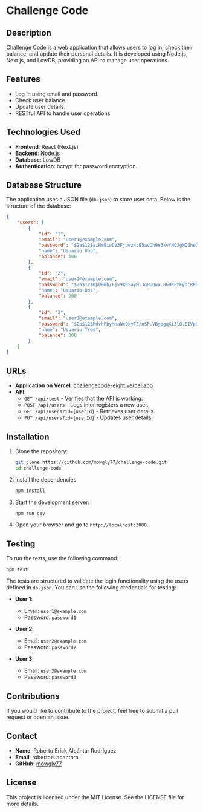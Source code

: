 # Challenge Code

## Description

Challenge Code is a web application that allows users to log in, check their balance, and update their personal details. It is developed using Node.js, Next.js, and LowDB, providing an API to manage user operations.

## Features

- Log in using email and password.
- Check user balance.
- Update user details.
- RESTful API to handle user operations.

## Technologies Used

- **Frontend**: React (Next.js)
- **Backend**: Node.js
- **Database**: LowDB
- **Authentication**: bcrypt for password encryption.

## Database Structure

The application uses a JSON file (`db.json`) to store user data. Below is the structure of the database:

```json
{
    "users": [
        {
            "id": "1",
            "email": "user1@example.com",
            "password": "$2a$12$aiHm9iwDV3Fjuwz4cE5avOh9n3kvYNQJgMQ0he2x8NNV1HGPlm4mK", // Password: "password1"
            "name": "Usuario Uno",
            "balance": 100
        },
        {
            "id": "2",
            "email": "user2@example.com",
            "password": "$2a$12$0p0Bdb/Fjv9XDSayMlJgHuQwo.86HKFzEyDcRKHi9cvtGjn5NKkmG", // Password: "password2"
            "name": "Usuario Dos",
            "balance": 200
        },
        {
            "id": "3",
            "email": "user3@example.com",
            "password": "$2a$12$MdvhFbyMnaNxQkyTE/nSP.VBypgqXi3lQ.EIVpdWF9fgte/Ijo27i", // Password: "password3"
            "name": "Usuario Tres",
            "balance": 300
        }
    ]
}
```

## URLs

- **Application on Vercel**: [challengecode-eight.vercel.app](https://challengecode-eight.vercel.app/)
- **API**:
  - `GET /api/test` - Verifies that the API is working.
  - `POST /api/users` - Logs in or registers a new user.
  - `GET /api/users?id={userId}` - Retrieves user details.
  - `PUT /api/users?id={userId}` - Updates user details.

## Installation

1. Clone the repository:

   ```bash
   git clone https://github.com/mowgly77/challenge-code.git
   cd challenge-code
   ```

2. Install the dependencies:

   ```bash
   npm install
   ```

3. Start the development server:

   ```bash
   npm run dev
   ```

4. Open your browser and go to `http://localhost:3000`.

## Testing

To run the tests, use the following command:

```bash
npm test
```

The tests are structured to validate the login functionality using the users defined in `db.json`. You can use the following credentials for testing:

- **User 1**:
  - Email: `user1@example.com`
  - Password: `password1`
  
- **User 2**:
  - Email: `user2@example.com`
  - Password: `password2`
  
- **User 3**:
  - Email: `user3@example.com`
  - Password: `password3`

## Contributions

If you would like to contribute to the project, feel free to submit a pull request or open an issue.

## Contact

- **Name**: Roberto Erick Alcántar Rodríguez
- **Email**: robertoe.lacantara
- **GitHub**: [mowgly77](https://github.com/mowgly77)

## License

This project is licensed under the MIT License. See the LICENSE file for more details.


